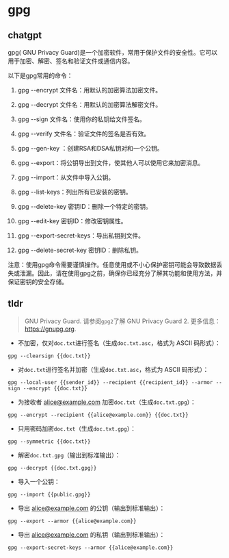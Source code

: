 # gpg 
## chatgpt 
gpg( GNU Privacy Guard)是一个加密软件，常用于保护文件的安全性。它可以用于加密、解密、签名和验证文件或通信内容。

以下是gpg常用的命令：

1. gpg --encrypt 文件名：用默认的加密算法加密文件。

2. gpg --decrypt 文件名：用默认的加密算法解密文件。

3. gpg --sign 文件名：使用你的私钥给文件签名。

4. gpg --verify 文件名：验证文件的签名是否有效。

5. gpg --gen-key ：创建RSA和DSA私钥对和一个公钥。

6. gpg --export：将公钥导出到文件，使其他人可以使用它来加密消息。

7. gpg --import：从文件中导入公钥。

8. gpg --list-keys：列出所有已安装的密钥。

9. gpg --delete-key 密钥ID：删除一个特定的密钥。

10. gpg --edit-key 密钥ID：修改密钥属性。

11. gpg --export-secret-keys：导出私钥到文件。

12. gpg --delete-secret-key 密钥ID：删除私钥。

注意：使用gpg命令需要谨慎操作。任意使用或不小心保护密钥可能会导致数据丢失或泄漏。因此，请在使用gpg之前，确保你已经充分了解其功能和使用方法，并保证密钥的安全存储。 

## tldr 
 
> GNU Privacy Guard.
> 请参阅`gpg2`了解 GNU Privacy Guard 2.
> 更多信息：<https://gnupg.org>.

- 不加密，仅对`doc.txt`进行签名（生成`doc.txt.asc`，格式为 ASCII 码形式）：

`gpg --clearsign {{doc.txt}}`

- 对`doc.txt`进行签名并加密（生成`doc.txt.asc`，格式为 ASCII 码形式）：

`gpg --local-user {{sender_id}} --recipient {{recipient_id}} --armor --sign --encrypt {{doc.txt}}`

- 为接收者 alice@example.com 加密`doc.txt`（生成`doc.txt.gpg`）：

`gpg --encrypt --recipient {{alice@example.com}} {{doc.txt}}`

- 只用密码加密`doc.txt`（生成`doc.txt.gpg`）：

`gpg --symmetric {{doc.txt}}`

- 解密`doc.txt.gpg`（输出到标准输出）：

`gpg --decrypt {{doc.txt.gpg}}`

- 导入一个公钥：

`gpg --import {{public.gpg}}`

- 导出 alice@example.com 的公钥（输出到标准输出）：

`gpg --export --armor {{alice@example.com}}`

- 导出 alice@example.com 的私钥（输出到标准输出）：

`gpg --export-secret-keys --armor {{alice@example.com}}`
